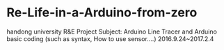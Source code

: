 # Re-Life-in-a-Arduino-from-zero
handong university R&E Project
Subject: Arduino Line Tracer and Arduino basic coding (such as syntax, How to use sensor....)
2016.9.24~2017.2.4

